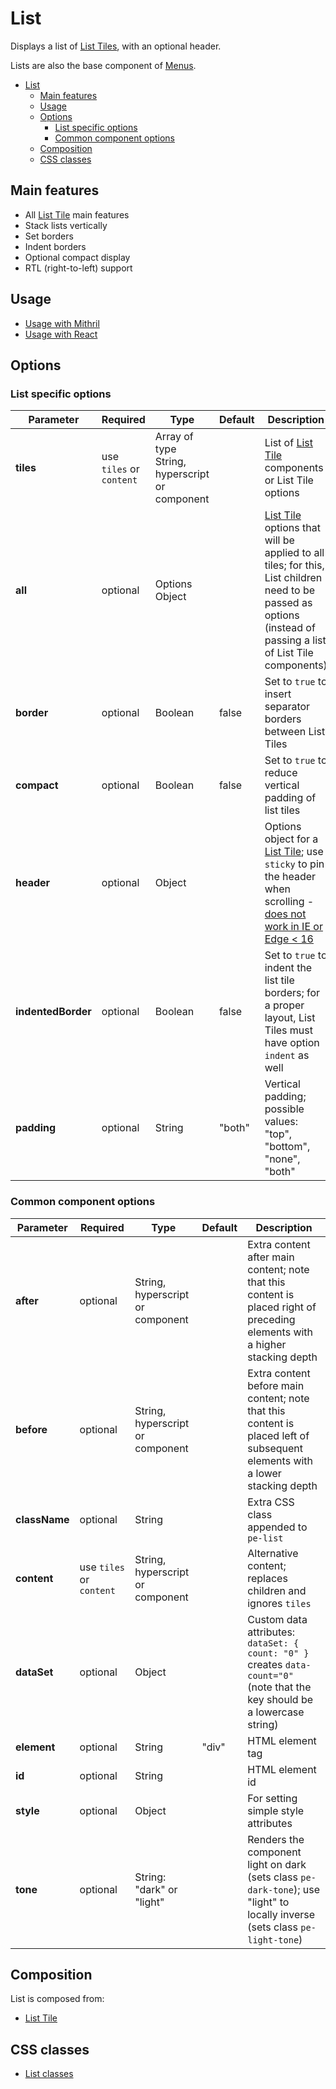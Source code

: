 # List

Displays a list of [List Tiles](list-tile.md), with an optional header.

Lists are also the base component of [Menus](menu.md).

<!-- MarkdownTOC autolink="true" autoanchor="true" bracket="round" levels="1,2,3" -->

- [List](#list)
  - [Main features](#main-features)
  - [Usage](#usage)
  - [Options](#options)
    - [List specific options](#list-specific-options)
    - [Common component options](#common-component-options)
  - [Composition](#composition)
  - [CSS classes](#css-classes)

<!-- /MarkdownTOC -->


<a id="main-features"></a>
## Main features

* All [List Tile](list-tile.md) main features
* Stack lists vertically
* Set borders
* Indent borders
* Optional compact display
* RTL (right-to-left) support


<a id="usage"></a>
## Usage

* [Usage with Mithril](mithril/list.md)
* [Usage with React](react/list.md)



<a id="options"></a>
## Options


<a id="list-specific-options"></a>
### List specific options

| **Parameter**      |  **Required** | **Type** | **Default** | **Description** |
| ------------------ | -------------- | -------- | ----------- | --------------- |
| **tiles**          | use `tiles` or `content` | Array of type String, hyperscript or component | | List of [List Tile](list-tile.md) components or List Tile options |
| **all**            | optional       | Options Object | | [List Tile](list-tile.md) options that will be applied to all tiles; for this, List children need to be passed as options (instead of passing a list of List Tile components) |
| **border**         | optional       | Boolean | false | Set to `true` to insert separator borders between List Tiles |
| **compact**        | optional       | Boolean | false | Set to `true` to reduce vertical padding of list tiles |
| **header**         | optional       | Object | | Options object for a [List Tile](list-tile.md); use `sticky` to pin the header when scrolling - [does not work in IE or Edge < 16](http://caniuse.com/#feat=css-sticky)  |
| **indentedBorder** | optional       | Boolean | false | Set to `true` to indent the list tile borders; for a proper layout, List Tiles must have option `indent` as well |
| **padding**        | optional       | String | "both" | Vertical padding; possible values: "top", "bottom", "none", "both" |


<a id="common-component-options"></a>
### Common component options

| **Parameter** |  **Required** | **Type** | **Default** | **Description** |
| ------------- | -------------- | -------- | ----------- | --------------- |
| **after** | optional | String, hyperscript or component | | Extra content after main content; note that this content is placed right of preceding elements with a higher stacking depth |
| **before** | optional | String, hyperscript or component | | Extra content before main content; note that this content is placed left of subsequent elements with a lower stacking depth |
| **className** | optional | String |  | Extra CSS class appended to `pe-list` |
| **content** | use `tiles` or `content` | String, hyperscript or component | | Alternative content; replaces children and ignores `tiles` |
| **dataSet** | optional | Object |  | Custom data attributes: `dataSet: { count: "0" }` creates `data-count="0"` (note that the key should be a lowercase string) |
| **element**   | optional | String | "div" | HTML element tag |
| **id** | optional | String | | HTML element id |
| **style**     | optional | Object |       | For setting simple style attributes |
| **tone**      | optional       | String: "dark" or "light" |  | Renders the component light on dark (sets class `pe-dark-tone`); use "light" to locally inverse (sets class `pe-light-tone`) |



<a id="composition"></a>
## Composition

List is composed from:

* [List Tile](list-tile.md)



<a id="css-classes"></a>
## CSS classes

* [List classes](../../packages/polythene-css-classes/list.js)

